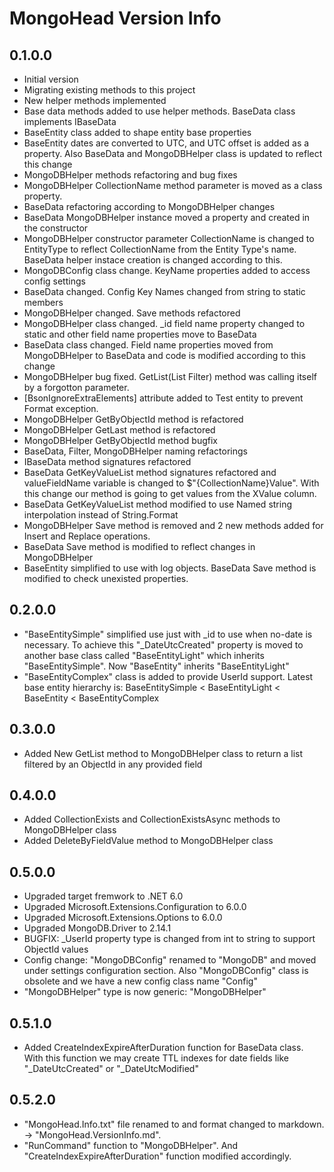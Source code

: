 ﻿# MongoHead Version Info
## 0.1.0.0
- Initial version
- Migrating existing methods to this project
- New helper methods implemented
- Base data methods added to use helper methods. BaseData class implements IBaseData
- BaseEntity class added to shape entity base properties
- BaseEntity dates are converted to UTC, and UTC offset is added as a property. Also BaseData and MongoDBHelper class is updated to reflect this change
- MongoDBHelper methods refactoring and bug fixes
- MongoDBHelper CollectionName method parameter is moved as a class property.
- BaseData refactoring according to MongoDBHelper changes
- BaseData MongoDBHelper instance moved a property and created in the constructor
- MongoDBHelper constructor parameter CollectionName is changed to EntityType to reflect CollectionName from the Entity Type's name. BaseData helper instace creation is changed according to this.
- MongoDBConfig class change. KeyName properties added to access config settings
- BaseData changed. Config Key Names changed from string to static members
- MongoDBHelper changed. Save methods refactored
- MongoDBHelper class changed. _id field name property changed to static and other field name properties move to BaseData
- BaseData class changed. Field name properties moved from MongoDBHelper to BaseData and code is modified according to this change
- MongoDBHelper bug fixed. GetList<T>(List<Filter> Filter) method was calling itself by a forgotton parameter.
- [BsonIgnoreExtraElements] attribute added to Test entity to prevent Format exception.
- MongoDBHelper GetByObjectId method is refactored
- MongoDBHelper GetLast method is refactored
- MongoDBHelper GetByObjectId method bugfix
- BaseData, Filter, MongoDBHelper naming refactorings
- IBaseData method signatures refactored
- BaseData GetKeyValueList method signatures refactored and valueFieldName variable is changed to $"{CollectionName}Value". With this change our method is going to get values from the XValue column.
- BaseData GetKeyValueList method modified to use Named string interpolation instead of String.Format
- MongoDBHelper Save method is removed and 2 new methods added for Insert and Replace operations.
- BaseData Save method is modified to reflect changes in MongoDBHelper
- BaseEntity simplified to use with log objects. BaseData Save method is modified to check unexisted properties.
## 0.2.0.0
- "BaseEntitySimple" simplified use just with _id to use when no-date is necessary. To achieve this "_DateUtcCreated" property is moved to another base class called "BaseEntityLight" which inherits "BaseEntitySimple". Now "BaseEntity" inherits "BaseEntityLight"
- "BaseEntityComplex" class is added to provide UserId support. Latest base entity hierarchy is: BaseEntitySimple < BaseEntityLight < BaseEntity < BaseEntityComplex
## 0.3.0.0
- Added New GetList method to MongoDBHelper class to return a list filtered by an ObjectId in any provided field 
## 0.4.0.0
- Added CollectionExists and CollectionExistsAsync methods to MongoDBHelper class 
- Added DeleteByFieldValue method to MongoDBHelper class 
## 0.5.0.0
- Upgraded target fremwork to .NET 6.0
- Upgraded Microsoft.Extensions.Configuration to 6.0.0
- Upgraded Microsoft.Extensions.Options to 6.0.0
- Upgraded MongoDB.Driver to 2.14.1
- BUGFIX: _UserId property type is changed from int to string to support ObjectId values
- Config change: "MongoDBConfig" renamed to "MongoDB" and moved under settings configuration section. Also "MongoDBConfig" class is obsolete and we have a new config class name "Config"
- "MongoDBHelper" type is now generic: "MongoDBHelper<T>"
## 0.5.1.0
- Added CreateIndexExpireAfterDuration function for BaseData class. With this function we may create TTL indexes for date fields like "_DateUtcCreated" or "_DateUtcModified"
## 0.5.2.0
- "MongoHead.Info.txt" file renamed to and format changed to markdown. -> "MongoHead.VersionInfo.md".
- "RunCommand" function to "MongoDBHelper". And "CreateIndexExpireAfterDuration" function modified accordingly.

